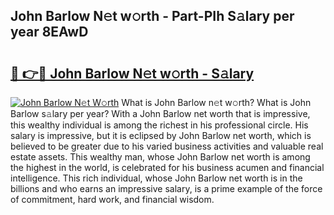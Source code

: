 ## John Barlow N𝚎t w𝚘rth - Part-PIh S𝚊lary per year 8EAwD

# <h2><a href="http://gc0fwuk.nevu.top/?p=John+Barlow">🔗 👉🔴 John Barlow N𝚎t w𝚘rth - S𝚊lary</a></h2>

[![John Barlow N𝚎t W𝚘rth](https://i.imgur.com/Oavwk0R.jpeg)](http://gc0fwuk.nevu.top/?p=John+Barlow)
What is John Barlow n𝚎t w𝚘rth? What is John Barlow s𝚊lary per year?
With a John Barlow net worth that is impressive, this wealthy individual is among the richest in his professional circle. His salary is impressive, but it is eclipsed by John Barlow net worth, which is believed to be greater due to his varied business activities and valuable real estate assets. This wealthy man, whose John Barlow net worth is among the highest in the world, is celebrated for his business acumen and financial intelligence. This rich individual, whose John Barlow net worth is in the billions and who earns an impressive salary, is a prime example of the force of commitment, hard work, and financial wisdom.

